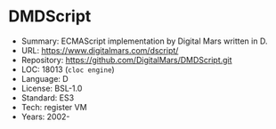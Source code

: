# DMDScript

* Summary:    ECMAScript implementation by Digital Mars written in D.
* URL:        https://www.digitalmars.com/dscript/
* Repository: https://github.com/DigitalMars/DMDScript.git
* LOC:        18013 (`cloc engine`)
* Language:   D
* License:    BSL-1.0
* Standard:   ES3
* Tech:       register VM
* Years:      2002-
